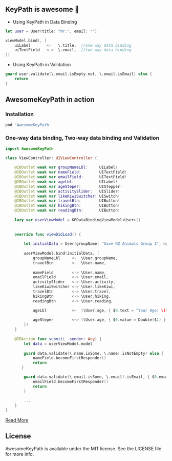 ## KeyPath is awesome 🤟


* Using KeyPath in Data Binding

```swift
let user = User(title: "Mr.", email: "")

viewModel.bind(, [
    uiLabel       <-   \.title,  //one way data binding
    uiTextField   <->  \.email,  //two way data binding
])
```

* Using KeyPath in Validation

```swift
guard user.validate(\.email.isEmpty.not, \.email.isEmail) else {
    return
}
```

## AwesomeKeyPath in action

### Installation

```ruby
pod 'AwesomeKeyPath'
```

### One-way data binding, Two-way data binding and Validation

```swift
import AwesomeKeyPath

class ViewController: UIViewController {
    
    @IBOutlet weak var groupNameLbl:     UILabel!
    @IBOutlet weak var nameField:        UITextField!
    @IBOutlet weak var emailField:       UITextField!
    @IBOutlet weak var ageLbl:           UILabel!
    @IBOutlet weak var ageSteper:        UIStepper!
    @IBOutlet weak var activitySlider:   UISlider!
    @IBOutlet weak var likeKiwiSwitcher: UISwitch!
    @IBOutlet weak var travelBtn:        UIButton!
    @IBOutlet weak var hikingBtn:        UIButton!
    @IBOutlet weak var readingBtn:       UIButton!
    
    lazy var userViewModel = KPDataBindingViewModel<User>()
    
    
    override func viewDidLoad() {
        
        let initialData = User(groupName: "Save NZ Animals Group 1", name: "Tonny")
        
        userViewModel.bind(initialData, [
            groupNameLbl     <-  \User.groupName,
            travelBtn        <-  \User.name,
            
            nameField        <-> \User.name,
            emailField       <-> \User.email,
            activitySlider   <-> \User.activity,
            likeKiwiSwitcher <-> \User.likeKiwi,
            travelBtn        <-> \User.travel,
            hikingBtn        <-> \User.hiking,
            readingBtn       <-> \User.reading,

            ageLbl           <~  (\User.age, { $0.text = "Your Age: \($1)" }),
            
            ageSteper        <~> (\User.age, { $0.value = Double($1) }, { view, _ in Int(view.value) }),
        ])
    }
    
	@IBAction func submit(_ sender: Any) {
		let data = userViewModel.model
    
		guard data.validate(\.name.isSome, \.name!.isNotEmpty) else {
			nameField.becomeFirstResponder()
			return
	   }

		guard data.validate(\.email.isSome, \.email!.isEmail, { $0.email!.count > 5 }) else {
			emailField.becomeFirstResponder()
        	return
		}
		
		...
	}
}
```

[Read More](document.md)

## License

AwesomeKeyPath is available under the MIT license. See the LICENSE file for more info.
